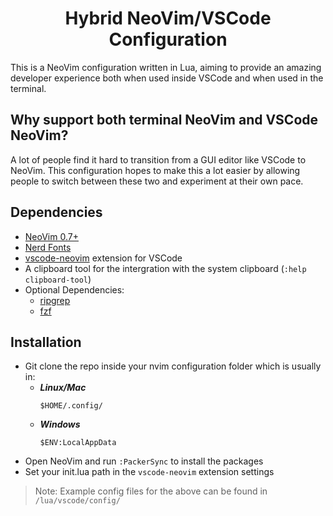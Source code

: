 <h1 align="center">Hybrid NeoVim/VSCode Configuration</h1>

This is a NeoVim configuration written in Lua, aiming to provide an amazing
developer experience both when used inside VSCode and when used in the terminal.

## Why support both terminal NeoVim and VSCode NeoVim?
A lot of people find it hard to transition from a GUI editor like VSCode to NeoVim.
This configuration hopes to make this a lot easier by allowing people to switch
between these two and experiment at their own pace.

## Dependencies
- [NeoVim 0.7+](https://github.com/neovim/neovim)
- [Nerd Fonts](https://www.nerdfonts.com/font-downloads)
- [vscode-neovim](https://github.com/vscode-neovim/vscode-neovim/) extension
  for VSCode
- A clipboard tool for the intergration with the system clipboard (`:help clipboard-tool`)
- Optional Dependencies:
  - [ripgrep](https://github.com/BurntSushi/ripgrep)
  - [fzf](https://github.com/junegunn/fzf)

## Installation
- Git clone the repo inside your nvim configuration folder which is usually in:
  - ***Linux/Mac***
    ```
    $HOME/.config/
    ```
  - ***Windows***
    ```
    $ENV:LocalAppData
    ```
- Open NeoVim and run `:PackerSync` to install the packages
- Set your init.lua path in the `vscode-neovim` extension settings

> Note: Example config files for the above can be found in `/lua/vscode/config/`
